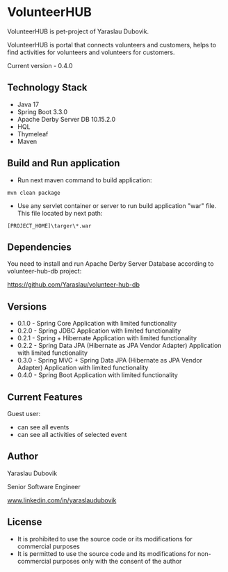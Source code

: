 # VolunteerHUB
VolunteerHUB is pet-project of Yaraslau Dubovik.

VolunteerHUB is portal that connects volunteers and customers, helps to find activities for volunteers and volunteers for customers.

Current version - 0.4.0

## Technology Stack

- Java 17 
- Spring Boot 3.3.0
- Apache Derby Server DB 10.15.2.0
- HQL
- Thymeleaf
- Maven

## Build and Run application

- Run next maven command to build application:
```maven
mvn clean package
```

- Use any servlet container or server to run build application "war" file. This file located by next path:
```
[PROJECT_HOME]\targer\*.war
```

## Dependencies

You need to install and run Apache Derby Server Database according to volunteer-hub-db project:

https://github.com/Yaraslau/volunteer-hub-db

## Versions

- 0.1.0 - Spring Core Application with limited functionality
- 0.2.0 - Spring JDBC Application with limited functionality
- 0.2.1 - Spring + Hibernate Application with limited functionality
- 0.2.2 - Spring Data JPA (Hibernate as JPA Vendor Adapter) Application with limited functionality
- 0.3.0 - Spring MVC + Spring Data JPA (Hibernate as JPA Vendor Adapter) Application with limited functionality
- 0.4.0 - Spring Boot Application with limited functionality

## Current Features

Guest user:

- can see all events
- can see all activities of selected event

## Author

Yaraslau Dubovik

Senior Software Engineer

www.linkedin.com/in/yaraslaudubovik

## License

- It is prohibited to use the source code or its modifications for commercial purposes
- It is permitted to use the source code and its modifications for non-commercial purposes only with the consent of the author